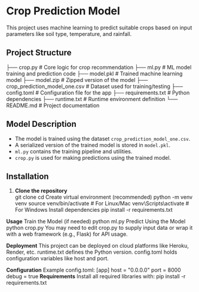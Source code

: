 # Crop Prediction Model
This project uses machine learning to predict suitable crops based on input parameters like soil type, temperature, and rainfall.

## Project Structure
├── crop.py # Core logic for crop recommendation
├── ml.py # ML model training and prediction code
├── model.pkl # Trained machine learning model
├── model.zip # Zipped version of the model
├── crop_prediction_model_one.csv # Dataset used for training/testing
├── config.toml # Configuration file for the app
├── requirements.txt # Python dependencies
├── runtime.txt # Runtime environment definition
└── README.md # Project documentation

## Model Description
- The model is trained using the dataset `crop_prediction_model_one.csv`.
- A serialized version of the trained model is stored in `model.pkl`.
- `ml.py` contains the training pipeline and utilities.
- `crop.py` is used for making predictions using the trained model.

## Installation
1. **Clone the repository**  
   git clone <your-repo-url>
   cd <project-directory>
Create virtual environment (recommended)
python -m venv venv
source venv/bin/activate   # For Linux/Mac
venv\Scripts\activate      # For Windows
Install dependencies
pip install -r requirements.txt

**Usage**
Train the Model (if needed)
python ml.py
Predict Using the Model
python crop.py
You may need to edit crop.py to supply input data or wrap it with a web framework (e.g., Flask) for API usage.

**Deployment**
This project can be deployed on cloud platforms like Heroku, Render, etc.
runtime.txt defines the Python version.
config.toml holds configuration variables like host and port.

**Configuration**
Example config.toml:
[app]
host = "0.0.0.0"
port = 8000
debug = true
**Requirements**
Install all required libraries with:
pip install -r requirements.txt
